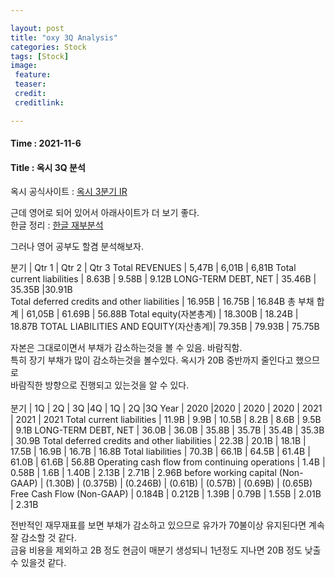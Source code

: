 ```yaml
---

layout: post
title: "oxy 3Q Analysis"
categories: Stock
tags: [Stock]
image:
 feature: 
 teaser: 
 credit:
 creditlink:

---
```


#### Time : 2021-11-6
#### Title : 옥시 3Q 분석

옥시 공식사이트 : 
[옥시 3분기 IR](https://www.oxy.com/investors/Documents/Earnings/OXY3Q21EarningsPressRelease_Financials.pdf)<br>

근데 영어로 되어 있어서 아래사이트가 더 보기 좋다.<br>
한글 정리 : [한글 재부분석](https://www.choicestock.co.kr/search/financials/OXY/MRQ)<br>

그러나 영어 공부도 할겸 분석해보자.<br>

분기 | Qtr 1 | Qtr 2 | Qtr 3
Total REVENUES |  5,47B | 6,01B | 6,81B
Total current liabilities | 8.63B | 9.58B | 9.12B
LONG-TERM DEBT, NET | 35.46B | 35.35B |30.91B		
Total deferred credits and other liabilities | 16.95B | 16.75B | 16.84B
총 부채	합계 | 61,05B | 61.69B | 56.88B
Total equity(자본총계) | 18.300B | 18.24B | 18.87B
TOTAL LIABILITIES AND EQUITY(자산총계)| 79.35B | 79.93B | 75.75B

자본은 그대로이면서 부채가 감소하는것을 볼 수 있음. 바람직함.<br>
특히 장기 부채가 많이 감소하는것을 볼수있다. 옥시가 20B 중반까지 줄인다고 했으므로 <br>
바람직한 방향으로 진행되고 있는것을 알 수 있다.<br>
<br>
분기 | 1Q | 2Q | 3Q |4Q | 1Q | 2Q |3Q
Year | 2020 |2020 | 2020 | 2020 | 2021 | 2021 | 2021
Total current liabilities | 11.9B	| 9.9B | 10.5B | 8.2B | 8.6B | 9.5B | 9.1B
LONG-TERM DEBT, NET | 36.0B | 36.0B | 35.8B | 35.7B | 35.4B | 35.3B | 30.9B
Total deferred credits and other liabilities | 22.3B | 20.1B | 18.1B | 17.5B | 16.9B | 16.7B | 16.8B
Total liabilities | 70.3B | 66.1B | 64.5B | 61.4B | 61.0B | 61.6B | 56.8B
Operating cash flow from continuing operations | 1.4B | 0.58B | 1.6B | 1.40B | 2.13B | 2.71B | 2.96B
before working capital (Non-GAAP) |	(1.30B) | (0.375B) | (0.246B) | (0.61B) | (0.57B) | (0.69B) | (0.65B)
Free Cash Flow (Non-GAAP) | 0.184B | 0.212B | 1.39B | 0.79B | 1.55B | 2.01B | 2.31B

전반적인 재무재표를 보면 부채가 감소하고 있으므로 유가가 70불이상 유지된다면 계속 잘 감소할 것 같다.<br>
금융 비용을 제외하고 2B 정도 현금이 매분기 생성되니 1년정도 지나면 20B 정도 낮출 수 있을것 같다.

